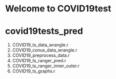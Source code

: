 <h1> Welcome to COVID19test</h1>

# covid19tests_pred
1. COVID19_ts_data_wrangle.r
2. COVID19_conus_data_wrangle.r
3. COVID19_preprocess_data.r
4. COVID19_ts_ranger_pred.r
5. COVID19_ts_ranger_inner_outer.r
6. COVID19_ts_graphs.r
